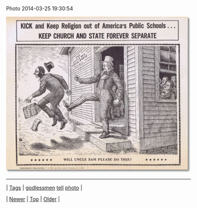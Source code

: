 <!--
title: Photo 2014-03-25 19
date: 2020-06-28T15:27:00.276Z
tags: godlessmen, tell, photo
-->


Photo 2014-03-25 19:30:54

![](80699588266-0.jpg)

<!--BOTTOM-POST-NAVIGATION-->
---

| [Tags](tags.md) | [godlessmen](tag-godlessmen.md) [tell](tag-tell.md) [photo](tag-photo.md) |

| [Newer](80670420789.md) | [Top](index.md) | [Older](80700790534.md) |